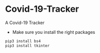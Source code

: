 # Covid-19-Tracker
A Covid-19 Tracker

- Make sure you install the right packages

```py
pip3 install bs4 
pip3 install tkinter
```
